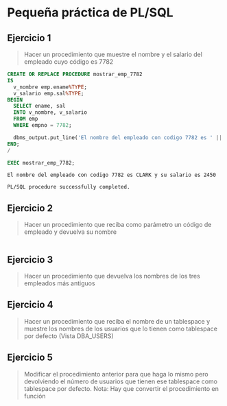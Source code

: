 # Pequeña práctica de PL/SQL

## Ejercicio 1

> Hacer un procedimiento que muestre el nombre y el salario del empleado cuyo código es 7782

```sql
CREATE OR REPLACE PROCEDURE mostrar_emp_7782
IS
  v_nombre emp.ename%TYPE;
  v_salario emp.sal%TYPE;
BEGIN
  SELECT ename, sal
  INTO v_nombre, v_salario
  FROM emp
  WHERE empno = 7782;

  dbms_output.put_line('El nombre del empleado con codigo 7782 es ' || v_nombre || ' y su salario es ' || v_salario);
END;
/
```

```sql
EXEC mostrar_emp_7782;
```

```shell
El nombre del empleado con codigo 7782 es CLARK y su salario es 2450

PL/SQL procedure successfully completed.
```

## Ejercicio 2

> Hacer un procedimiento que reciba como parámetro un código de empleado y devuelva su nombre

```sql

```



## Ejercicio 3

> Hacer un procedimiento que devuelva los nombres de los tres empleados más antiguos



## Ejercicio 4

> Hacer un procedimiento que reciba el nombre de un tablespace y muestre los nombres de los usuarios que lo tienen como tablespace por defecto (Vista DBA_USERS)




## Ejercicio 5

> Modificar el procedimiento anterior para que haga lo mismo pero devolviendo el número de usuarios que tienen ese tablespace como tablespace por defecto. Nota: Hay que convertir el procedimiento en función






![]()

```shell

```









